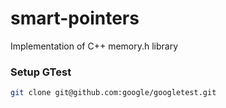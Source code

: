 # smart-pointers
Implementation of C++ memory.h library



### Setup GTest
``` bash
git clone git@github.com:google/googletest.git
```
